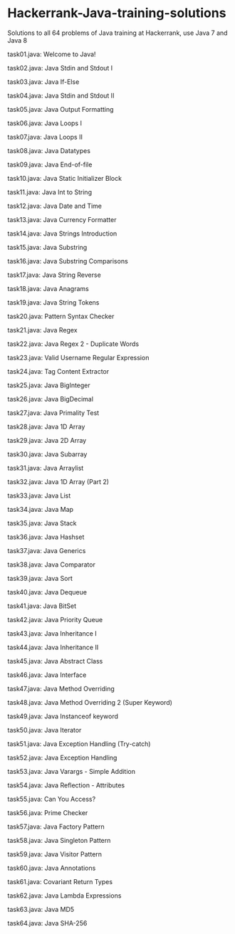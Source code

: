 # Hackerrank-Java-training-solutions
Solutions to all 64 problems of Java training at Hackerrank, use Java 7 and Java 8

task01.java:	Welcome to Java!

task02.java:	Java Stdin and Stdout I

task03.java:	Java If-Else

task04.java:	Java Stdin and Stdout II

task05.java:	Java Output Formatting

task06.java:	Java Loops I

task07.java:	Java Loops II

task08.java:	Java Datatypes

task09.java:	Java End-of-file

task10.java:	Java Static Initializer Block

task11.java:	Java Int to String

task12.java:	Java Date and Time

task13.java:	Java Currency Formatter

task14.java:	Java Strings Introduction

task15.java:	Java Substring

task16.java:	Java Substring Comparisons

task17.java:	Java String Reverse

task18.java:	Java Anagrams

task19.java:	Java String Tokens

task20.java:	Pattern Syntax Checker

task21.java:	Java Regex

task22.java:	Java Regex 2 - Duplicate Words

task23.java:	Valid Username Regular Expression

task24.java:	Tag Content Extractor

task25.java:	Java BigInteger

task26.java:	Java BigDecimal

task27.java:	Java Primality Test

task28.java:	Java 1D Array

task29.java:	Java 2D Array

task30.java:	Java Subarray

task31.java:	Java Arraylist

task32.java:	Java 1D Array (Part 2)

task33.java:	Java List

task34.java:	Java Map

task35.java:	Java Stack

task36.java:	Java Hashset

task37.java:	Java Generics

task38.java:	Java Comparator

task39.java:	Java Sort

task40.java:	Java Dequeue

task41.java:	Java BitSet

task42.java:	Java Priority Queue

task43.java:	Java Inheritance I

task44.java:	Java Inheritance II

task45.java:	Java Abstract Class

task46.java:	Java Interface

task47.java:	Java Method Overriding

task48.java:	Java Method Overriding 2 (Super Keyword)

task49.java:	Java Instanceof keyword

task50.java:	Java Iterator

task51.java:	Java Exception Handling (Try-catch)

task52.java:	Java Exception Handling

task53.java:	Java Varargs - Simple Addition

task54.java:	Java Reflection - Attributes

task55.java:	Can You Access?

task56.java:	Prime Checker

task57.java:	Java Factory Pattern

task58.java:	Java Singleton Pattern

task59.java:	Java Visitor Pattern

task60.java:	Java Annotations

task61.java:	Covariant Return Types

task62.java:	Java Lambda Expressions

task63.java:	Java MD5

task64.java:	Java SHA-256